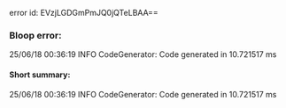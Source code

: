 error id: EVzjLGDGmPmJQ0jQTeLBAA==
### Bloop error:

25/06/18 00:36:19 INFO CodeGenerator: Code generated in 10.721517 ms
#### Short summary: 

25/06/18 00:36:19 INFO CodeGenerator: Code generated in 10.721517 ms